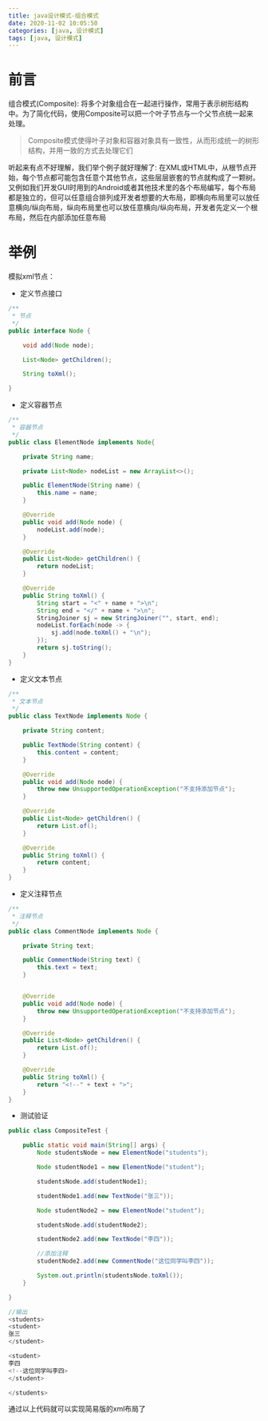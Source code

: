 ```yaml
---
title: java设计模式-组合模式
date: 2020-11-02 10:05:50
categories: [java, 设计模式]
tags: [java, 设计模式]
---
```


# 前言

组合模式(Composite): 将多个对象组合在一起进行操作，常用于表示树形结构中。为了简化代码，使用Composite可以把一个叶子节点与一个父节点统一起来处理。

> Composite模式使得叶子对象和容器对象具有一致性，从而形成统一的树形结构，并用一致的方式去处理它们

听起来有点不好理解，我们举个例子就好理解了: 在XML或HTML中，从根节点开始，每个节点都可能包含任意个其他节点，这些层层嵌套的节点就构成了一颗树。又例如我们开发GUI时用到的Android或者其他技术里的各个布局编写，每个布局都是独立的，但可以任意组合排列成开发者想要的大布局，即横向布局里可以放任意横向/纵向布局，纵向布局里也可以放任意横向/纵向布局，开发者先定义一个根布局，然后在内部添加任意布局

 <!-- more -->

# 举例

模拟xml节点：

* 定义节点接口
```java
/**
 * 节点
 */
public interface Node {

    void add(Node node);

    List<Node> getChildren();

    String toXml();

}

```

* 定义容器节点

```java
/**
 * 容器节点
 */
public class ElementNode implements Node{

    private String name;

    private List<Node> nodeList = new ArrayList<>();

    public ElementNode(String name) {
        this.name = name;
    }

    @Override
    public void add(Node node) {
        nodeList.add(node);
    }

    @Override
    public List<Node> getChildren() {
        return nodeList;
    }

    @Override
    public String toXml() {
        String start = "<" + name + ">\n";
        String end = "</" + name + ">\n";
        StringJoiner sj = new StringJoiner("", start, end);
        nodeList.forEach(node -> {
            sj.add(node.toXml() + "\n");
        });
        return sj.toString();
    }
}

```

* 定义文本节点

```java
/**
 * 文本节点
 */
public class TextNode implements Node {

    private String content;

    public TextNode(String content) {
        this.content = content;
    }

    @Override
    public void add(Node node) {
        throw new UnsupportedOperationException("不支持添加节点");
    }

    @Override
    public List<Node> getChildren() {
        return List.of();
    }

    @Override
    public String toXml() {
        return content;
    }
}

```

* 定义注释节点
  
```java
/**
 * 注释节点
 */
public class CommentNode implements Node {

    private String text;

    public CommentNode(String text) {
        this.text = text;
    }


    @Override
    public void add(Node node) {
        throw new UnsupportedOperationException("不支持添加节点");
    }

    @Override
    public List<Node> getChildren() {
        return List.of();
    }

    @Override
    public String toXml() {
        return "<!--" + text + ">";
    }
}

```

* 测试验证
  
```java
public class CompositeTest {

    public static void main(String[] args) {
        Node studentsNode = new ElementNode("students");

        Node studentNode1 = new ElementNode("student");

        studentsNode.add(studentNode1);

        studentNode1.add(new TextNode("张三"));

        Node studentNode2 = new ElementNode("student");

        studentsNode.add(studentNode2);

        studentNode2.add(new TextNode("李四"));

        //添加注释
        studentNode2.add(new CommentNode("这位同学叫李四"));

        System.out.println(studentsNode.toXml());
    }

}

//输出
<students>
<student>
张三
</student>

<student>
李四
<!--这位同学叫李四>
</student>

</students>

```
通过以上代码就可以实现简易版的xml布局了
